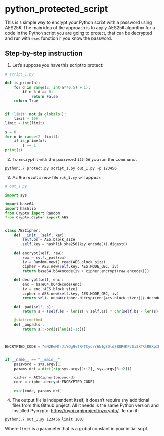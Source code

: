 # python_protected_script

This is a simple way to encrypt your Python script with a password using AES256. 
The main idea of the approach is to apply AES256 algorithm for a code in the Python script you are going to protect,
that can be decrypted and run with `exec` function if you know the password.

## Step-by-step instruction

1. Let's suppose you have this script to protect:

```python
# script_1.py

def is_prime(n):
    for d in range(2, int(n**0.5) + 1):
        if n % d == 0:
            return False
    return True


if 'limit' not in globals():
    limit = 100
limit = int(limit)

s = 0
for n in range(2, limit):
    if is_prime(n):
        s += 1
print(s)
```

2. To encrypt it with the password `123456` you run the command:

```
python3.7 protect.py script_1.py out_1.py -p 123456
```

3. As the result a new file `out_1.py` will appear:

```python
# out_1.py

import sys

import base64
import hashlib
from Crypto import Random
from Crypto.Cipher import AES


class AESCipher:
    def __init__(self, key):
        self.bs = AES.block_size
        self.key = hashlib.sha256(key.encode()).digest()

    def encrypt(self, raw):
        raw = self._pad(raw)
        iv = Random.new().read(AES.block_size)
        cipher = AES.new(self.key, AES.MODE_CBC, iv)
        return base64.b64encode(iv + cipher.encrypt(raw.encode()))

    def decrypt(self, enc):
        enc = base64.b64decode(enc)
        iv = enc[:AES.block_size]
        cipher = AES.new(self.key, AES.MODE_CBC, iv)
        return self._unpad(cipher.decrypt(enc[AES.block_size:])).decode()

    def _pad(self, s):
        return s + (self.bs - len(s) % self.bs) * chr(self.bs - len(s) % self.bs)

    @staticmethod
    def _unpad(s):
        return s[:-ord(s[len(s)-1:])]



ENCRYPTED_CODE = "eN2RwMf4JiYQg9vfR/TCyo/r6N4g8DldSB8R4KFzSi2XTRlRBXpIEoVx4aIBYUVqUK2+kKx3BafVqxd7VmnWgQYo4ViO418pG69qHpXNOcb4jk5JcOQkq7MFkI4rsSoHjjttQDA/HXMdpaS4rgeooR8ATz6ncDwH9gK6O8PCNdRlL+YAzOu7JUxa6BbUOXx4x3Vqq9nyM6mqNkzaNnT0+995V5FaQ+VmQy3MQsWqXqRmWEavtRYE3at0KpL6LoWiQsFbBB1PlfOnDHXIgc/vR0p+e+VsiamUEyF75zNyGXu5z4DhdefcCW9kDarAV56GQMZMj+8D8x8O1VeuPP9GrD/nwfnVhLMUtabmEXZOeQJJs/E5z9XVAmdND+eIvKW7".encode()


if __name__ == "__main__":
    password = sys.argv[1]
    params_dct = dict(zip(sys.argv[2::2], sys.argv[3::2]))

    cipher = AESCipher(password)
    code = cipher.decrypt(ENCRYPTED_CODE)

    exec(code, params_dct)
```

4. The output file is independent itself, it doesn't require any additional files from this Github project.
All it needs is the same Python version and installed Pycrypto: https://pypi.org/project/pycrypto/.
To run it:

```
python3.7 out_1.py 123456 limit 1000
```

Where `limit` is a parameter that is a global constant in your initial scipt.

